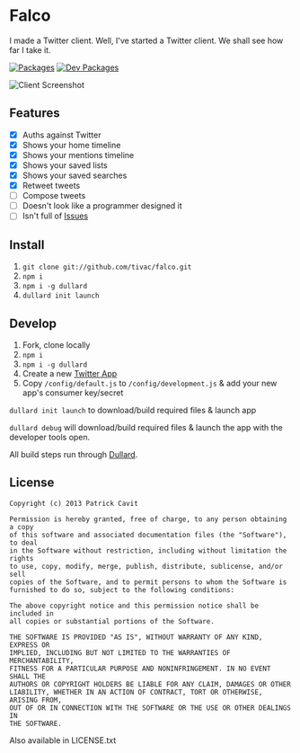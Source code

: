 Falco
=======

I made a Twitter client. Well, I've started a Twitter client. We shall see how far I take it.

[![Packages](https://david-dm.org/tivac/falco/status.png)](https://david-dm.org/tivac/falco/)
[![Dev Packages](https://david-dm.org/tivac/falco/dev-status.png)](https://david-dm.org/tivac/falco/)

![Client Screenshot](http://tivac.com/images/falco.png)

## Features ##

- [x] Auths against Twitter
- [x] Shows your home timeline
- [x] Shows your mentions timeline
- [x] Shows your saved lists
- [x] Shows your saved searches
- [x] Retweet tweets
- [ ] Compose tweets
- [ ] Doesn't look like a programmer designed it
- [ ] Isn't full of [Issues](https://github.com/tivac/falco/issues?state=open)

## Install ##

1. `git clone git://github.com/tivac/falco.git`
1. `npm i`
1. `npm i -g dullard`
1. `dullard init launch`

## Develop ##

1. Fork, clone locally
1. `npm i`
1. `npm i -g dullard`
1. Create a new [Twitter App](https://dev.twitter.com/apps/new)
1. Copy `/config/default.js` to `/config/development.js` & add your new app's consumer key/secret

`dullard init launch` to download/build required files & launch app
    
`dullard debug` will download/build required files & launch the app with the developer tools open.

All build steps run through [Dullard](https://github.com/tivac/dullard).

## License ##

```
Copyright (c) 2013 Patrick Cavit

Permission is hereby granted, free of charge, to any person obtaining a copy
of this software and associated documentation files (the "Software"), to deal
in the Software without restriction, including without limitation the rights
to use, copy, modify, merge, publish, distribute, sublicense, and/or sell
copies of the Software, and to permit persons to whom the Software is
furnished to do so, subject to the following conditions:

The above copyright notice and this permission notice shall be included in
all copies or substantial portions of the Software.

THE SOFTWARE IS PROVIDED "AS IS", WITHOUT WARRANTY OF ANY KIND, EXPRESS OR
IMPLIED, INCLUDING BUT NOT LIMITED TO THE WARRANTIES OF MERCHANTABILITY,
FITNESS FOR A PARTICULAR PURPOSE AND NONINFRINGEMENT. IN NO EVENT SHALL THE
AUTHORS OR COPYRIGHT HOLDERS BE LIABLE FOR ANY CLAIM, DAMAGES OR OTHER
LIABILITY, WHETHER IN AN ACTION OF CONTRACT, TORT OR OTHERWISE, ARISING FROM,
OUT OF OR IN CONNECTION WITH THE SOFTWARE OR THE USE OR OTHER DEALINGS IN
THE SOFTWARE.
```

Also available in LICENSE.txt
